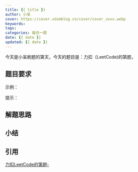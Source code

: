 ```yaml
---
title: {{ title }}
author: 小呆
cover: https://cover.xdxmblog.cn/cover/cover_xxxx.webp
keywords:
tags:
categories: 每日一题
date: {{ date }}
updated: {{ date }}
---
```

今天是小呆刷题的第天，今天的题目是：力扣（LeetCode)的第题，

## 题目要求

> 
>

<!--more-->

示例：

提示：

## 解题思路

## 小结

## 引用

[力扣LeetCode的第题-]()
